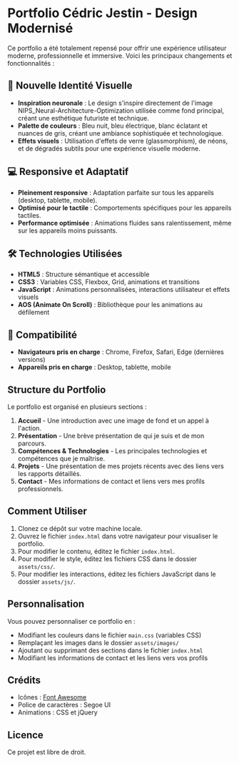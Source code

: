 # Portfolio Cédric Jestin - Design Modernisé

Ce portfolio a été totalement repensé pour offrir une expérience utilisateur moderne, professionnelle et immersive. Voici les principaux changements et fonctionnalités :

## 🎨 Nouvelle Identité Visuelle

- **Inspiration neuronale** : Le design s'inspire directement de l'image NIPS_Neural-Architecture-Optimization utilisée comme fond principal, créant une esthétique futuriste et technique.
- **Palette de couleurs** : Bleu nuit, bleu électrique, blanc éclatant et nuances de gris, créant une ambiance sophistiquée et technologique.
- **Effets visuels** : Utilisation d'effets de verre (glassmorphism), de néons, et de dégradés subtils pour une expérience visuelle moderne.

## 💻 Responsive et Adaptatif

- **Pleinement responsive** : Adaptation parfaite sur tous les appareils (desktop, tablette, mobile).
- **Optimisé pour le tactile** : Comportements spécifiques pour les appareils tactiles.
- **Performance optimisée** : Animations fluides sans ralentissement, même sur les appareils moins puissants.

## 🛠️ Technologies Utilisées

- **HTML5** : Structure sémantique et accessible
- **CSS3** : Variables CSS, Flexbox, Grid, animations et transitions
- **JavaScript** : Animations personnalisées, interactions utilisateur et effets visuels
- **AOS (Animate On Scroll)** : Bibliothèque pour les animations au défilement

## 📱 Compatibilité

- **Navigateurs pris en charge** : Chrome, Firefox, Safari, Edge (dernières versions)
- **Appareils pris en charge** : Desktop, tablette, mobile




## Structure du Portfolio

Le portfolio est organisé en plusieurs sections :

1. **Accueil** - Une introduction avec une image de fond et un appel à l'action.
2. **Présentation** - Une brève présentation de qui je suis et de mon parcours.
3. **Compétences & Technologies** - Les principales technologies et compétences que je maîtrise.
4. **Projets** - Une présentation de mes projets récents avec des liens vers les rapports détaillés.
5. **Contact** - Mes informations de contact et liens vers mes profils professionnels.

## Comment Utiliser

1. Clonez ce dépôt sur votre machine locale.
2. Ouvrez le fichier `index.html` dans votre navigateur pour visualiser le portfolio.
3. Pour modifier le contenu, éditez le fichier `index.html`.
4. Pour modifier le style, éditez les fichiers CSS dans le dossier `assets/css/`.
5. Pour modifier les interactions, éditez les fichiers JavaScript dans le dossier `assets/js/`.

## Personnalisation

Vous pouvez personnaliser ce portfolio en :

- Modifiant les couleurs dans le fichier `main.css` (variables CSS)
- Remplaçant les images dans le dossier `assets/images/`
- Ajoutant ou supprimant des sections dans le fichier `index.html`
- Modifiant les informations de contact et les liens vers vos profils

## Crédits

- Icônes : [Font Awesome](https://fontawesome.com/)
- Police de caractères : Segoe UI
- Animations : CSS et jQuery

## Licence

Ce projet est libre de droit.
